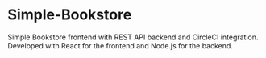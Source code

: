 # Simple-Bookstore
Simple Bookstore frontend with REST API backend and CircleCI integration. Developed with React for the frontend and Node.js for the backend.
